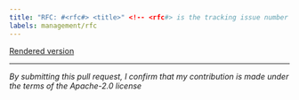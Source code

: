 ```yaml
---
title: "RFC: #<rfc#> <title>" <!-- <rfc#> is the tracking issue number and <title> is the rfc name -->
labels: management/rfc
---
```


<!-- Call out suggestions for reviewers to discuss -->

<!-- link to the proposal document for readers to view rendered version -->
[Rendered version](/my-fork/text/xxxx.md)


---

_By submitting this pull request, I confirm that my contribution is made under
the terms of the Apache-2.0 license_
